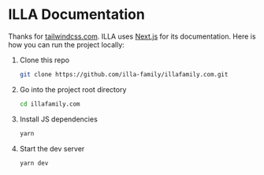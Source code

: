 # ILLA Documentation

Thanks for [tailwindcss.com](https://github.com/illa-family.com). ILLA uses [Next.js](https://nextjs.org/) for its documentation. Here is how you can run the project locally:

1. Clone this repo

    ```sh
    git clone https://github.com/illa-family/illafamily.com.git
    ```

2. Go into the project root directory

    ```sh
    cd illafamily.com
    ```

3. Install JS dependencies

    ```sh
    yarn
    ```

4. Start the dev server

    ```sh
    yarn dev
    ```
